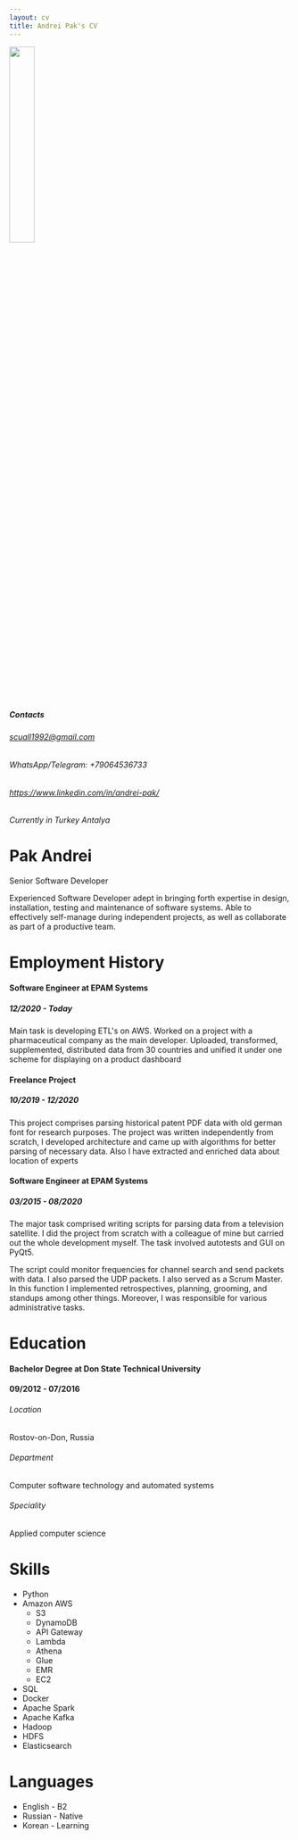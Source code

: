 ```yaml
---
layout: cv
title: Andrei Pak's CV
---
```


<img src="/logo.jpg" style="height: 30%;"/>

##### Contacts
###### scuall1992@gmail.com
###### WhatsApp/Telegram: +79064536733
###### https://www.linkedin.com/in/andrei-pak/

###### Currently in Turkey Antalya

# Pak Andrei
Senior Software Developer

Experienced Software Developer adept in bringing forth expertise in design, installation, testing and maintenance of software systems. Able to effectively self-manage during independent projects, as well as collaborate as part of a productive team.

# Employment History

#### Software Engineer at EPAM Systems
##### 12/2020 - Today

Main task is developing ETL's on AWS.
Worked on a project with a pharmaceutical company as the main developer. Uploaded, transformed, supplemented, distributed data from 30 countries and unified it under one scheme for displaying on a product dashboard

#### Freelance Project
##### 10/2019 - 12/2020

This project comprises parsing historical patent PDF data with old german font for research purposes. The project was written independently from scratch, I developed architecture and came up with algorithms for better parsing of necessary data. Also I have extracted and enriched data about location of experts

#### Software Engineer at EPAM Systems
##### 03/2015 - 08/2020

The major task comprised writing scripts for parsing data from a television satellite. I did the project from scratch with a colleague of mine but carried out the whole development myself. The task involved autotests and GUI on PyQt5. 

The script could monitor frequencies for channel search and send packets with data. I also parsed the UDP packets. I also served as a Scrum Master. In this function I implemented retrospectives, planning, grooming, and standups among other things. Moreover, I was responsible for various administrative tasks.

# Education
#### Bachelor Degree at Don State Technical University
#### 09/2012 - 07/2016

###### Location
Rostov-on-Don, Russia

###### Department
Computer software technology and automated systems

###### Speciality
Applied computer science

# Skills

- Python
- Amazon AWS
  - S3
  - DynamoDB
  - API Gateway
  - Lambda
  - Athena
  - Glue
  - EMR
  - EC2
- SQL
- Docker
- Apache Spark
- Apache Kafka
- Hadoop
- HDFS
- Elasticsearch

# Languages

- English - B2
- Russian - Native
- Korean - Learning

